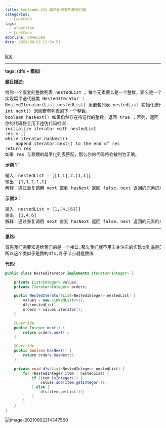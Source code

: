 ```yaml
---
title: leetcode-341-扁平化嵌套列表迭代器
categories:
  - LeetCode
tags:
  - algorithm
  - LeetCode
abbrlink: d04ec38e
date: 2021-09-02 21:34:51
---
```


[link](https://leetcode-cn.com/problems/flatten-nested-list-iterator/)

<hr/>

**tags: (dfs + 模拟)**

**题目描述:**

<pre>
给你一个嵌套的整数列表 nestedList 。每个元素要么是一个整数，要么是一个列表；该列表的元素也可能是整数或者是其他列表。请你实现一个迭代器将其扁平化，使之能够遍历这个列表中的所有整数。
实现扁平迭代器类 NestedIterator ：
NestedIterator(List<NestedInteger> nestedList) 用嵌套列表 nestedList 初始化迭代器。
int next() 返回嵌套列表的下一个整数。
boolean hasNext() 如果仍然存在待迭代的整数，返回 true ；否则，返回 false 。
你的代码将会用下述伪代码检测：
initialize iterator with nestedList
res = []
while iterator.hasNext()
    append iterator.next() to the end of res
return res
如果 res 与预期的扁平化列表匹配，那么你的代码将会被判为正确。
</pre>

**示例 1：**

<pre>
输入：nestedList = [[1,1],2,[1,1]]
输出：[1,1,2,1,1]
解释：通过重复调用 next 直到 hasNext 返回 false，next 返回的元素的顺序应该是: [1,1,2,1,1]。 
</pre>

**示例 2：**

<pre>
输入：nestedList = [1,[4,[6]]]
输出：[1,4,6]
解释：通过重复调用 next 直到 hasNext 返回 false，next 返回的元素的顺序应该是: [1,4,6]。
</pre>

****

**思路:**

<pre>
首先我们需要知道给我们的是一个接口,那么我们就不用去关注它的实现类到底是怎么样的!!!
所以这个类似于是数的dfs,叶子节点就是数值
</pre>

**代码:**

```java
public class NestedIterator implements Iterator<Integer> {

    private List<Integer> values;
    private Iterator<Integer> orders;

    public NestedIterator(List<NestedInteger> nestedList) {
        values = new LinkedList<>();
        dfs(nestedList);
        orders = values.iterator();
    }

    @Override
    public Integer next() {
        return orders.next();
    }

    @Override
    public boolean hasNext() {
        return orders.hasNext();
    }

    private void dfs(List<NestedInteger> nestedList) {
        for (NestedInteger item : nestedList) {
            if (item.isInteger()) {
                values.add(item.getInteger());
            } else {
                dfs(item.getList());
            }
        }
    }
}
```

![image-20210902214347560](https://gitee.com/cao_ziqiang/img/raw/master/20210902214347.png)

